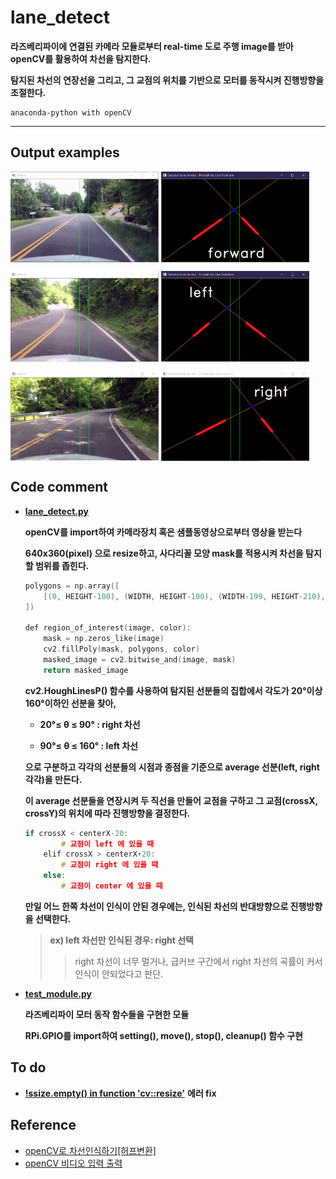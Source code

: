 # lane_detect
**라즈베리파이에 연결된 카메라 모듈로부터 real-time 도로 주행 image를 받아 openCV를 활용하여 차선을 탐지한다.**

**탐지된 차선의 연장선을 그리고, 그 교점의 위치를 기반으로 모터를 동작시켜 진행방향을 조절한다.**


    anaconda-python with openCV
<hr/>

## Output examples
<img src="./images/example_image1.png" width="47%" align="center">     <img src="./images/example_image2.png" width="47%" align="center">

<img src="./images/example_image3.png" width="47%" align="center">     <img src="./images/example_image4.png" width="47%" align="center">

<img src="./images/example_image5.png" width="47%" align="center">     <img src="./images/example_image6.png" width="47%" align="center">

## Code comment

+ [**lane_detect.py**](https://github.com/20170375/lane_detect/blob/main/lane_detect.py)

    **openCV를 import하여 카메라장치 혹은 샘플동영상으로부터 영상을 받는다**

    **640x360(pixel) 으로 resize하고, 사다리꼴 모양 mask를 적용시켜 차선을 탐지할 범위를 좁힌다.**
    ``` C
    polygons = np.array([
        [(0, HEIGHT-100), (WIDTH, HEIGHT-100), (WIDTH-199, HEIGHT-210), (199, HEIGHT-210)]
    ])

    def region_of_interest(image, color):
        mask = np.zeros_like(image)
        cv2.fillPoly(mask, polygons, color)
        masked_image = cv2.bitwise_and(image, mask)
        return masked_image
    ```

    **cv2.HoughLinesP() 함수를 사용하여 탐지된 선분들의 집합에서 각도가 20°이상 160°이하인 선분을 찾아,**

    + **20°≤ θ ≤ 90° : right 차선**

    + **90°≤ θ ≤ 160° : left 차선**

    **으로 구분하고 각각의 선분들의 시점과 종점을 기준으로 average 선분(left, right 각각)을 만든다.**

    **이 average 선분들을 연장시켜 두 직선을 만들어 교점을 구하고 그 교점(crossX, crossY)의 위치에 따라 진행방향을 결정한다.**
    
    ``` C
    if crossX < centerX-20:
            # 교점이 left 에 있을 때
        elif crossX > centerX+20:
            # 교점이 right 에 있을 때
        else:
            # 교점이 center 에 있을 때
    ```

    **만일 어느 한쪽 차선이 인식이 안된 경우에는, 인식된 차선의 반대방향으로 진행방향을 선택한다.**

    > **ex) left 차선만 인식된 경우: right 선택**
    > > right 차선이 너무 멀거나, 급커브 구간에서 right 차선의 곡률이 커서 인식이 안되었다고 판단.

+ [**test_module.py**](https://github.com/20170375/lane_detect/blob/main/test_module.py)

    **라즈베리파이 모터 동작 함수들을 구현한 모듈**

    **RPi.GPIO를 import하여 setting(), move(), stop(), cleanup() 함수 구현**

## To do
+ [**!ssize.empty() in function 'cv::resize'**](https://www.google.com/search?q=!ssize.empty()+in+function+) **에러 fix**

## Reference
+ [openCV로 차선인식하기[허프변환]](https://diy-project.tistory.com/115)
+ [openCV 비디오 입력 출력](https://copycoding.tistory.com/154)
